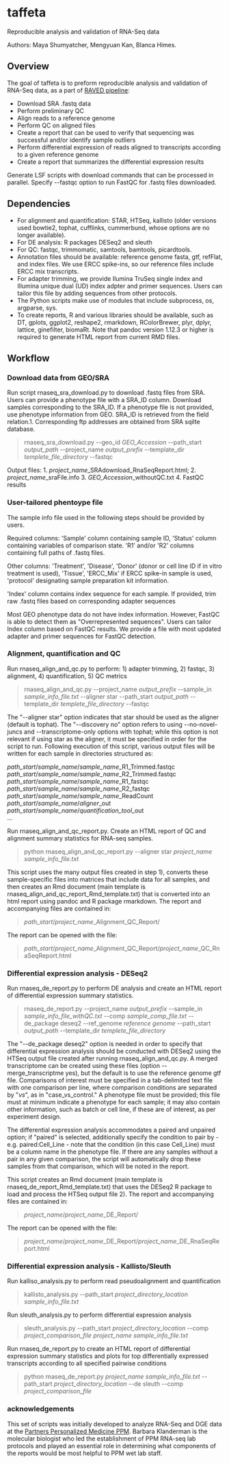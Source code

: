 taffeta
=======

Reproducible analysis and validation of RNA-Seq data

Authors: Maya Shumyatcher, Mengyuan Kan, Blanca Himes.

## Overview

The goal of taffeta is to preform reproducible analysis and validation of RNA-Seq data, as a part of [RAVED pipeline](https://github.com/HimesGroup/raved):
  * Download SRA .fastq data
  * Perform preliminary QC
  * Align reads to a reference genome
  * Perform QC on aligned files
  * Create a report that can be used to verify that sequencing was successful and/or identify sample outliers
  * Perform differential expression of reads aligned to transcripts according to a given reference genome
  * Create a report that summarizes the differential expression results

Generate LSF scripts with download commands that can be processed in parallel. Specify --fastqc option to run FastQC for .fastq files downloaded.

## Dependencies

* For alignment and quantification: STAR, HTSeq, kallisto (older versions used bowtie2, tophat, cufflinks, cummerbund, whose options are no longer available).
* For DE analysis: R packages DESeq2 and sleuth
* For QC: fastqc, trimmomatic, samtools, bamtools, picardtools.
* Annotation files should be available: reference genome fasta, gtf, refFlat, and index files. We use ERCC spike-ins, so our reference files include ERCC mix transcripts. 
* For adapter trimming, we provide Ilumina TruSeq single index and Illumina unique dual (UD) index adpter and primer sequences. Users can tailor this file by adding sequences from other protocols.
* The Python scripts make use of modules that include subprocess, os, argparse, sys.
* To create reports, R and various libraries should be available, such as DT, gplots, ggplot2, reshape2, rmarkdown, RColorBrewer, plyr, dplyr, lattice, ginefilter, biomaRt. Note that pandoc version 1.12.3 or higher is required to generate HTML report from current RMD files.

## Workflow

### Download data from GEO/SRA

Run script rnaseq_sra_download.py to download .fastq files from SRA. Users can provide a phenotype file with a SRA_ID column. Download samples corresponding to the SRA_ID. If a phenotype file is not provided, use phenotype information from GEO. SRA_ID is retrieved from the field relation.1. Corresponding ftp addresses are obtained from SRA sqilte database.

> rnaseq_sra_download.py --geo_id <i>GEO_Accession</i> --path_start <i>output_path</i> --project_name <i>output_prefix</i> --template_dir <i>templete_file_directory</i> --fastqc

Output files: 1. <i>project_name</i>\_SRAdownload_RnaSeqReport.html; 2. <i>project_name</i>\_sraFile.info 3. <i>GEO_Accession</i>\_withoutQC.txt 4. FastQC results


### User-tailored phentoype file

The sample info file used in the following steps should be provided by users.

Required columns: 'Sample' column containing sample ID, 'Status' column containing variables of comparison state. 'R1' and/or 'R2' columns containing full paths of .fastq files.

Other columns: 'Treatment', 'Disease', 'Donor' (donor or cell line ID if in vitro treatment is used), 'Tissue', 'ERCC\_Mix' if ERCC spike-in sample is used, 'protocol' designating sample preparation kit information.

'Index' column contains index sequence for each sample. If provided, trim raw .fastq files based on corresponding adapter sequences

Most GEO phenotype data do not have index information. However, FastQC is able to detect them as "Overrepresented sequences". Users can tailor Index column based on FastQC results. We provide a file with most updated adapter and primer sequences for FastQC detection.

### Alignment, quantification and QC

Run rnaseq_align_and_qc.py to perform: 1) adapter trimming, 2) fastqc, 3) alignment, 4) quantification, 5) QC metrics 

> rnaseq_align_and_qc.py --project_name <i>output_prefix</i> --sample_in <i>sample_info_file.txt</i> --aligner star --path_start <i>output_path</i> --template_dir <i>templete_file_directory</i> --fastqc

The "--aligner star" option indicates that star should be used as the aligner (default is tophat). The "--discovery no" option refers to using --no-novel-juncs and --transcriptome-only options with tophat; while this option is not relevant if using star as the aligner, it must be specified in order for the script to run. Following execution of this script, various output files will be written for each sample in directories structured as:

<i>path_start</i>/<i>sample_name</i>/<i>sample_name</i>_R1_Trimmed.fastqc <br>
<i>path_start</i>/<i>sample_name</i>/<i>sample_name</i>_R2_Trimmed.fastqc <br>
<i>path_start</i>/<i>sample_name</i>/<i>sample_name</i>_R1_fastqc <br>
<i>path_start</i>/<i>sample_name</i>/<i>sample_name</i>_R2_fastqc <br>
<i>path_start</i>/<i>sample_name</i>/<i>sample_name</i>_ReadCount <br>
<i>path_start</i>/<i>sample_name</i>/<i>aligner</i>_out <br>
<i>path_start</i>/<i>sample_name</i>/<i>quantification_tool</i>_out <br>
 ...

Run rnaseq_align_and_qc_report.py. Create an HTML report of QC and alignment summary statistics for RNA-seq samples.

> python rnaseq_align_and_qc_report.py --aligner star <i>project_name</i> <i>sample_info_file.txt</i>
	
This script uses the many output files created in step 1), converts these sample-specific files into matrices that include data for all samples, and then creates an Rmd document (main template is rnaseq_align_and_qc_report_Rmd_template.txt) that is converted into an html report using pandoc and R package rmarkdown. The report and accompanying files are contained in:

> <i>path_start</i>/<i>project_name</i>_Alignment_QC_Report/

The report can be opened with the file:

> <i>path_start</i>/<i>project_name</i>_Alignment_QC_Report/<i>project_name</i>_QC_RnaSeqReport.html

### Differential expression analysis - DESeq2

Run rnaseq_de_report.py to perform DE analysis and create an HTML report of differential expression summary statistics.

> rnaseq_de_report.py --project_name <i>output_prefix</i> --sample_in <i>sample_info_file_withQC.txt</i> --comp <i>sample_comp_file.txt</i> --de_package deseq2 --ref_genome <i>reference genome</i> --path_start <i>output_path</i> --template_dir <i>templete_file_directory</i>

The "--de_package deseq2" option is needed in order to specify that differential expression analysis should be conducted with DESeq2 using the HTSeq output file created after running rnaseq_align_and_qc.py. A merged transcriptome can be created using these files (option --merge_transcriptme yes), but the default is to use the reference genome gtf file. Comparisons of interest must be specified in a tab-delimited text file with one comparison per line, where comparison conditions are separated by "_vs_", as in "case_vs_control." A phenotype file must be provided; this file must at minimum indicate a phenotype for each sample; it may also contain other information, such as batch or cell line, if these are of interest, as per experiment design. 

The differential expression analysis accommodates a paired and unpaired option; if "paired" is selected, additionally specify the condition to pair by - e.g. paired:Cell_Line - note that the condition (in this case Cell_Line) must be a column name in the phenotype file. If there are any samples without a pair in any given comparison, the script will automatically drop these samples from that comparison, which will be noted in the report.

This script creates an Rmd document (main template is rnaseq_de_report_Rmd_template.txt) that uses the DESeq2 R package to load and process the HTSeq output file 2). The report and accompanying files are contained in:

> <i>project_name</i>/<i>project_name</i>_DE_Report/

The report can be opened with the file:

> <i>project_name</i>/<i>project_name</i>_DE_Report/<i>project_name</i>_DE_RnaSeqReport.html
	
### Differential expression analysis - Kallisto/Sleuth

Run kalliso_analysis.py to perform read pseudoalignment and quantification

> kallisto_analysis.py --path_start <i>project_directory_location</i> <i>sample_info_file.txt</i>

Run sleuth_analysis.py to perform differential expression analysis

> sleuth_analysis.py --path_start <i>project_directory_location</i>  --comp <i>project_comparison_file</i> <i>project_name</i> <i>sample_info_file.txt</i>

Run rnaseq_de_report.py to create an HTML report of differential expression summary statistics and plots for top differentially expressed transcripts according to all specified pairwise conditions

> python rnaseq_de_report.py <i>project_name</i> <i>sample_info_file.txt</i> --path_start <i>project_directory_location</i> --de sleuth --comp <i>project_comparison_file</i>

	
### acknowledgements
This set of scripts was initially developed to analyze RNA-Seq and DGE data at the [Partners Personalized Medicine PPM](http://pcpgm.partners.org/). Barbara Klanderman is the molecular biologist who led the establishment of PPM RNA-seq lab protocols and played an essential role in determining what components of the reports would be most helpful to PPM wet lab staff. 


